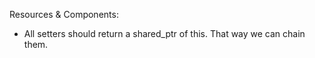 Resources & Components:

- All setters should return a shared_ptr of this. That
  way we can chain them.